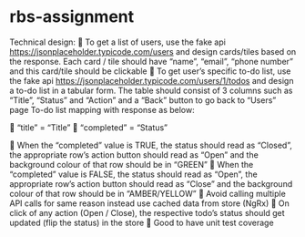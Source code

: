# rbs-assignment

Technical design:
 To get a list of users, use the fake api https://jsonplaceholder.typicode.com/users and
design cards/tiles based on the response. Each card / tile should have “name”, “email”,
“phone number” and this card/tile should be clickable
 To get user’s specific to-do list, use the fake api
https://jsonplaceholder.typicode.com/users/1/todos and design a to-do list in a tabular
form. The table should consist of 3 columns such as “Title”, “Status” and “Action” and a
“Back” button to go back to “Users” page
To-do list mapping with response as below:

 “title” = “Title”
 “completed” = “Status”

 When the “completed” value is TRUE, the status should read as “Closed”, the appropriate
row’s action button should read as “Open” and the background colour of that row should be
in “GREEN”
 When the “completed” value is FALSE, the status should read as “Open”, the appropriate
row’s action button should read as “Close” and the background colour of that row should be
in “AMBER/YELLOW”
 Avoid calling multiple API calls for same reason instead use cached data from store (NgRx)
 On click of any action (Open / Close), the respective todo’s status should get updated (flip
the status) in the store
 Good to have unit test coverage

